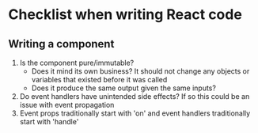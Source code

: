 # Checklist when writing React code
## Writing a component
1. Is the component pure/immutable?
    - Does it mind its own business? It should not change any objects or variables that existed before it was called
    - Does it produce the same output given the same inputs?
2. Do event handlers have unintended side effects? If so this could be an issue with event propagation
3. Event props traditionally start with 'on' and event handlers traditionally start with 'handle'
